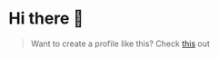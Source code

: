 # Hi there 👋

> Want to create a profile like this? Check <a style="bold" href="https://www.youtube.com/watch?v=-otyb0ngsa4/" target="_blank">this</a> out

<!--
**nkg29/nkg29** is a ✨ _special_ ✨ repository because its `README.md` (this file) appears on your GitHub profile.

Here are some ideas to get you started:

- 🔭 I’m currently working on ...
- 🌱 I’m currently learning ...
- 👯 I’m looking to collaborate on ...
- 🤔 I’m looking for help with ...
- 💬 Ask me about ...
- 📫 How to reach me: ...
- 😄 Pronouns: ...
- ⚡ Fun fact: ...
-->
